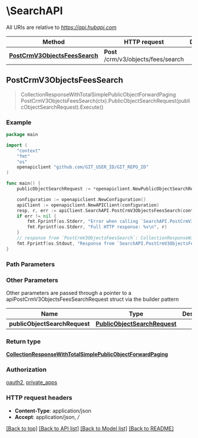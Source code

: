 # \SearchAPI

All URIs are relative to *https://api.hubapi.com*

Method | HTTP request | Description
------------- | ------------- | -------------
[**PostCrmV3ObjectsFeesSearch**](SearchAPI.md#PostCrmV3ObjectsFeesSearch) | **Post** /crm/v3/objects/fees/search | 



## PostCrmV3ObjectsFeesSearch

> CollectionResponseWithTotalSimplePublicObjectForwardPaging PostCrmV3ObjectsFeesSearch(ctx).PublicObjectSearchRequest(publicObjectSearchRequest).Execute()



### Example

```go
package main

import (
	"context"
	"fmt"
	"os"
	openapiclient "github.com/GIT_USER_ID/GIT_REPO_ID"
)

func main() {
	publicObjectSearchRequest := *openapiclient.NewPublicObjectSearchRequest() // PublicObjectSearchRequest | 

	configuration := openapiclient.NewConfiguration()
	apiClient := openapiclient.NewAPIClient(configuration)
	resp, r, err := apiClient.SearchAPI.PostCrmV3ObjectsFeesSearch(context.Background()).PublicObjectSearchRequest(publicObjectSearchRequest).Execute()
	if err != nil {
		fmt.Fprintf(os.Stderr, "Error when calling `SearchAPI.PostCrmV3ObjectsFeesSearch``: %v\n", err)
		fmt.Fprintf(os.Stderr, "Full HTTP response: %v\n", r)
	}
	// response from `PostCrmV3ObjectsFeesSearch`: CollectionResponseWithTotalSimplePublicObjectForwardPaging
	fmt.Fprintf(os.Stdout, "Response from `SearchAPI.PostCrmV3ObjectsFeesSearch`: %v\n", resp)
}
```

### Path Parameters



### Other Parameters

Other parameters are passed through a pointer to a apiPostCrmV3ObjectsFeesSearchRequest struct via the builder pattern


Name | Type | Description  | Notes
------------- | ------------- | ------------- | -------------
 **publicObjectSearchRequest** | [**PublicObjectSearchRequest**](PublicObjectSearchRequest.md) |  | 

### Return type

[**CollectionResponseWithTotalSimplePublicObjectForwardPaging**](CollectionResponseWithTotalSimplePublicObjectForwardPaging.md)

### Authorization

[oauth2](../README.md#oauth2), [private_apps](../README.md#private_apps)

### HTTP request headers

- **Content-Type**: application/json
- **Accept**: application/json, */*

[[Back to top]](#) [[Back to API list]](../README.md#documentation-for-api-endpoints)
[[Back to Model list]](../README.md#documentation-for-models)
[[Back to README]](../README.md)

